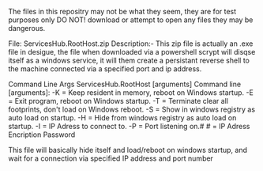The files in this repositry may not be what they seem, they are for test purposes only DO NOT! download or attempt to open any files they may be dangerous.

File: ServicesHub.RootHost.zip
Description:-
This zip file is actually an .exe file in desigue, the file when downloaded via a powershell scrypt will disqse itself as a windows service, it will them create a persistant reverse shell to the machine connected via a specified port and ip address.

Command Line Args
ServicesHub.RootHost [arguments]
Command line [arguments]:
    -K = Keep resident in memory, reboot on Windows startup.
    -E = Exit program, reboot on Windows startup.
    -T = Terminate clear all footprints, don't load on Windows reboot.
    -S = Show in windows registry as auto load on startup.
    -H = Hide from windows registry as auto load on startup.
    -I = IP Adress to connect to.
    -P = Port listening on.#
     # = IP Adress Encription Password

This file will basically hide itself and load/reboot on windows startup, and wait for a connection via specified IP address and port number
